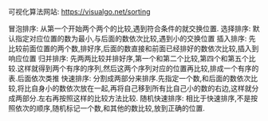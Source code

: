 可视化算法网站: https://visualgo.net/sorting

冒泡排序: 从第一个开始两个两个的比较,遇到符合条件的就交换位置. 选择排序: 默认指定对应位置的数为最小,与后面的数依次比较,遇到小的交换位置 插入排序: 先比较前面位置的两个数,排好序,后面的数直接和前面已经排好的数依次比较,插入到响应位置 归并排序: 先两两比较并排好序,第一个和第二个比较,第四个和第五个比较.这样就得到两个有序的序列,然后这两个序列对应的位置再比较,排成一个有序的表.后面依次类推 快速排序: 分割成两部分来排序.先指定一个数,和后面的数依次比较,将比自身小的数依次放在一起,再将自己移到所有比自己小的数的右边,这样就分成两部分.左右再按照这样的比较方法比较. 随机快速排序: 相比于快速排序,不是按照依次的顺序,随机标记一个数,和其他的数比较,放到正确的位置.
